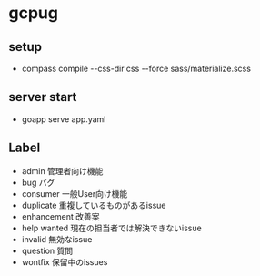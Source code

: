 # gcpug

## setup

* compass compile --css-dir css --force sass/materialize.scss

## server start

* goapp serve app.yaml

## Label

* admin 管理者向け機能
* bug バグ
* consumer 一般User向け機能
* duplicate 重複しているものがあるissue
* enhancement 改善案
* help wanted 現在の担当者では解決できないissue
* invalid 無効なissue
* question 質問
* wontfix 保留中のissues